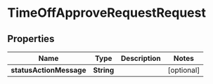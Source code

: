 

# TimeOffApproveRequestRequest


## Properties

| Name | Type | Description | Notes |
|------------ | ------------- | ------------- | -------------|
|**statusActionMessage** | **String** |  |  [optional] |



